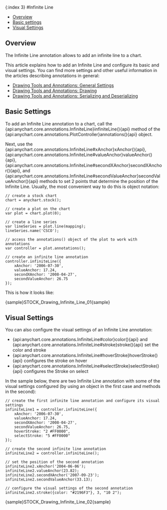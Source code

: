 {:index 3}
#Infinite Line

* [Overview](#overview)
* [Basic settings](#basic_settings)
* [Visual Settings](#visual_settings)

## Overview

The Infinite Line annotation allows to add an infinite line to a chart.

This article explains how to add an Infinite Line and configure its basic and visual settings. You can find more settings and other useful information in the articles describing annotations in general:

* [Drawing Tools and Annotations: General Settings](General_Settings)
* [Drawing Tools and Annotations: Drawing](Drawing)
* [Drawing Tools and Annotations: Serializing and Deserializing](Serializing_Deserializing)

## Basic Settings

To add an Infinite Line annotation to a chart, call the {api:anychart.core.annotations.InfiniteLine}infiniteLine(){api} method of the {api:anychart.core.annotations.PlotController}annotations(){api} object.

Next, use the {api:anychart.core.annotations.InfiniteLine#xAnchor}xAnchor(){api}, {api:anychart.core.annotations.InfiniteLine#valueAnchor}valueAnchor(){api}, {api:anychart.core.annotations.InfiniteLine#secondXAnchor}secondXAnchor(){api}, and {api:anychart.core.annotations.InfiniteLine#secondValueAnchor}secondValueAnchor(){api} methods to set 2 points that determine the position of the Infinite Line. Usually, the most convenient way to do this is object notation:

```
// create a stock chart
chart = anychart.stock();

// create a plot on the chart
var plot = chart.plot(0);

// create a line series
var lineSeries = plot.line(mapping);
lineSeries.name('CSCO');

// access the annotations() object of the plot to work with annotations
var controller = plot.annotations();

// create an infinite line annotation
controller.infiniteLine({
    xAnchor: '2006-07-30',
    valueAnchor: 17.24,
    secondXAnchor: '2008-04-27',
    secondValueAnchor: 26.75
});
```

This is how it looks like:

{sample}STOCK\_Drawing\_Infinite\_Line\_01{sample}

## Visual Settings

You can also configure the visual settings of an Infinite Line annotation:

* {api:anychart.core.annotations.InfiniteLine#color}color(){api} and {api:anychart.core.annotations.InfiniteLine#stroke}stroke(){api} set the color and stroke
* {api:anychart.core.annotations.InfiniteLine#hoverStroke}hoverStroke(){api} configures the stroke on hover
* {api:anychart.core.annotations.InfiniteLine#selectStroke}selectStroke(){api} configures the Stroke on select

In the sample below, there are two Infinite Line annotation with some of the visual settings configured (by using an object in the first case and methods in the second):

```
// create the first infinite line annotation and configure its visual settings
infiniteLine1 = controller.infiniteLine({
    xAnchor: '2006-07-30',
    valueAnchor: 17.24,
    secondXAnchor: '2008-04-27',
    secondValueAnchor: 26.75,
    hoverStroke: "2 #FF0000",
    selectStroke: "5 #FF0000"
});

// create the second infinite line annotation
infiniteLine2 = controller.infiniteLine();

// set the position of the second annotation
infiniteLine2.xAnchor('2004-06-06');
infiniteLine2.valueAnchor(23.82);
infiniteLine2.secondXAnchor('2007-09-23');
infiniteLine2.secondValueAnchor(33.13);
 
// configure the visual settings of the second annotation
infiniteLine2.stroke({color: "#2196F3"}, 3, "10 2");
```

{sample}STOCK\_Drawing\_Infinite\_Line\_02{sample}